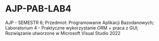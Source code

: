 # AJP-PAB-LAB4
AJP - SEMESTR 6; Przedmiot: Programowanie Aplikacji Bazodanowych; Laboratorium 4 - Praktyczne wykorzystanie ORM + praca z GUI; Rozwiązanie utworzone w Microsoft Visual Studio 2022
